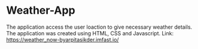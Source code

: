 # Weather-App
The application access the user loaction to give necessary weather details. The application was created using HTML, CSS and Javascript. Link: https://weather_now-byarpitasikder.imfast.io/
